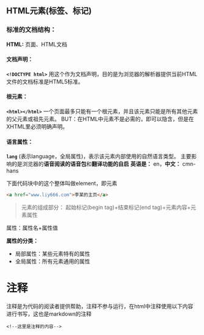 ## HTML元素(标签、标记)

### 标准的文档结构：
**HTML:** 页面、HTML文档

#### 文档声明：
 **`<!DOCTYPE html>`**
用这个作为文档声明，目的是为浏览器的解析器提供当前HTML文件的文档标准是HTML5标准。

#### 根元素： 
**`<html></html>`**
一个页面最多只能有一个根元素，并且该元素只能是所有其他元素的父元素或祖先元素。
BUT：在HTML中<html>元素不是必需的，即可以隐含，但是在XHTML里必须明确声明。

#### 语言属性：
**`lang`**
(表示language，全局属性)，表示该元素内部使用的自然语言类型。
主要影响的是浏览器的**语音阅读的语音包**和**翻译功能的自启**
**英语是：** en，**中文：** cmn-hans



下面代码块中的这个整体叫做element，即元素
```html
<a href="www.liy666.com">李某的主页</a>
```

>元素的组成部分：
起始标记(begin tag)+结束标记(end tag)+元素内容+元素属性

属性：属性名+属性值

**属性的分类：**
- 局部属性：某些元素特有的属性
- 全局属性：所有元素通用的属性

# 注释
注释是为代码的阅读者提供帮助，注释不参与运行，在html中注释使用以下内容进行书写，这也是markdown的注释
```
<!--这里是注释的内容-->
```
